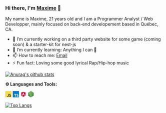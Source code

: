 ### Hi there, I'm [Maxime](https://maxgendron.com/#/) 👋

<!--
**MaxGendron/maxgendron** using https://github.com/anuraghazra/github-readme-stats#top-languages-card
-->

My name is Maxime, 21 years old and I am a Programmer Analyst / Web Developper, mainly focused on back-end developement based in Québec, CA.

- 🔭 I’m currently working on a third party website for some game (coming soon) & a starter-kit for nest-js
- 🌱 I’m currently learning: Anything I can 🎈
- 📫 How to reach me: [Email](mailto:maxgendronsubmission@gmail.com)
- ⚡ Fun fact: Loving some good lyrical Rap/Hip-hop music

[![Anurag's github stats](https://github-readme-stats.vercel.app/api?username=maxgendron&count_private=true&show_icons=true&theme=onedark)](https://github.com/anuraghazra/github-readme-stats)

**⚙ Languages and Tools:**

<code><img height="20" src="https://raw.githubusercontent.com/github/explore/80688e429a7d4ef2fca1e82350fe8e3517d3494d/topics/javascript/javascript.png"></code>
<code><img height="20" src="https://raw.githubusercontent.com/github/explore/80688e429a7d4ef2fca1e82350fe8e3517d3494d/topics/typescript/typescript.png"></code>
<code><img height="20" src="https://raw.githubusercontent.com/github/explore/80688e429a7d4ef2fca1e82350fe8e3517d3494d/topics/angular/angular.png"></code>
<code><img height="20" src="https://raw.githubusercontent.com/github/explore/80688e429a7d4ef2fca1e82350fe8e3517d3494d/topics/nodejs/nodejs.png"></code>

[![Top Langs](https://github-readme-stats.vercel.app/api/top-langs/?username=maxgendron&layout=compact)](https://github.com/anuraghazra/github-readme-stats)
